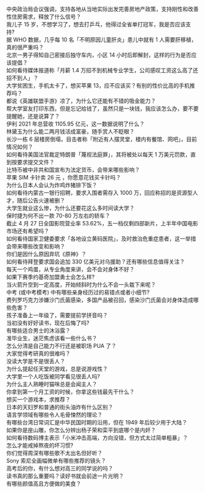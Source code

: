 中央政治局会议强调，支持各地从当地实际出发完善房地产政策，支持刚性和改善性住房需求，释放了什么信号？  
我儿子 15 岁，不想学习了，想去打乒乓，他得过全省单打冠军，我是否应该支持?  
据 WHO 数据，几乎每 10 名「不明原因儿童肝炎」患儿中就有 1 人需要肝移植，真的很严重吗？  
北京一男子得知自己密接后独守车内，小区 14 小时后即解封，这样的行为是否应该提倡？  
如何看待媒体报道称「月薪 1.4 万招不到机械专业学生，公司感叹工资这么高了还招不到人」？  
大学贫困生，手机太卡了，想买苹果 13，应不应该买？有别的性价比高的手机推荐吗？  
都说《英雄联盟手游》凉了，为什么它还能有不错的吸金能力？  
帮大学室友打印东西，但是忘记给钱了，虽然只是一块钱，我应该怎么办，要不要提醒她，还是说算了？  
伊利 2021 年总营收 1105.95 亿元，这一数据说明了什么？  
林黛玉为什么能二两月钱活成富豪，随手赏人不眨眼？  
长沙一栋 6 层楼房倒塌，目击者称「附近有人摆灵堂，楼内有餐馆、网吧」，目前情况如何？  
如何看待美国法官裁定特朗普「蔑视法庭罪」，其将被处以每天 1 万美元罚款，直到按要求提交文件？  
比特币被中非共和国宣布为法定货币，会带来哪些影响？  
苹果 SIM 卡针卖 26 元 ，你愿意花钱买卡针吗？  
为什么日本人会认为炸鸡炸猪排下饭？  
如何看待内蒙古一银行招聘，要求入围者需存入 1000 万，回应称招的是资源型人才，随后公告火速被删？  
大学生就业这么惨，为什么还要花这么多时间读大学？  
保时捷为何不出一款 70-80 万左右的轿车？  
截止 4 月 27 日全国影院营业率 53.62%，五一档仅剩四部新片，上半年中国电影市场还有希望吗？  
如何看待国家卫健委要求「各地设立黄码医院」，及时救治危重症患者，这一举措会带来哪些改变和影响？  
你们是因什么原因弃坑《原神》？  
如何看待拜登要求国会追加 330 亿美元对乌援助？还有哪些信息值得关注？  
每天一个鸡蛋，从专业角度来讲，会不会对身体不好？  
如果下赛季约基奇加盟勇士会怎么样?  
当火箭升空到一定高度，开始倾斜时为什么不会一头栽下来呢？  
中考 (或中考模考) 中有哪些亲身经历过的易错点或者小细节?  
费列罗巧克力涉嫌沙门氏菌感染，多国产品被召回，感染沙门氏菌会对身体造成哪些危害？  
孩子准备上一年级了，需要提前学拼音吗？  
当初没有好好读书，现在后悔了吗?  
有哪些适合男士的沐浴露？  
准毕业生，迷茫焦虑该看一些什么书？  
怎么分清是自己能力不行还是被职场 PUA 了？  
大家觉得考研真的很难吗？  
没读大学是不是很丢人？  
为什么提起任天堂的游戏，总是说游戏性？  
大学里一个人吃饭被同学看见很丢人吗?  
为什么主人熟睡时猫咪总是会闻主人？  
你拿到第一个月工资的时候，你拿这些钱最先干什么？  
想买一个游戏本，求推荐？  
日本的天妇罗和普通的街头油炸有什么区别？  
语言学领域有哪些令人毛骨悚然的理论？  
有哪些台湾日常词汇是中华民国时期的沿用，但在 1949 年后较少用于大陆？  
如果你是座山雕，你怎么分辨出杨子荣和栾平到底哪个是内奸？  
如何看待数码博主表示「小米冲击高端，方向没错，但方式太过简单粗暴」？  
怎么才能戒掉熬夜的坏习惯?  
你们觉得周深有哪些歌不太出名但好听？  
Sony 索尼全画幅微单有哪些推荐的镜头？  
高考后的你，有什么想对高三的同学说的吗？  
读书真的那么重要吗？读好书就会前途一片光明？  
有哪些颜值高且方便做的美食？  
